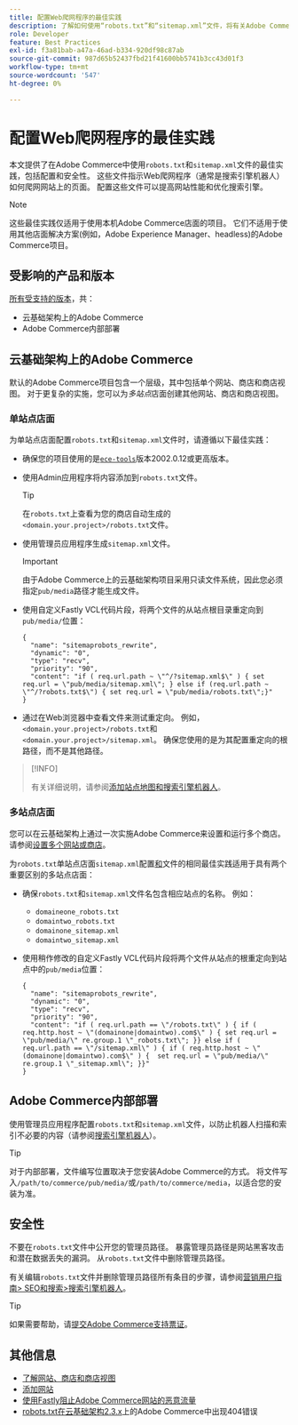 ```yaml
---
title: 配置Web爬网程序的最佳实践
description: 了解如何使用“robots.txt”和“sitemap.xml”文件，将有关Adobe Commerce网站的说明传递给Web爬网程序。
role: Developer
feature: Best Practices
exl-id: f3a81bab-a47a-46ad-b334-920df98c87ab
source-git-commit: 987d65b52437fbd21f41600bb5741b3cc43d01f3
workflow-type: tm+mt
source-wordcount: '547'
ht-degree: 0%

---
```



# 配置Web爬网程序的最佳实践

本文提供了在Adobe Commerce中使用`robots.txt`和`sitemap.xml`文件的最佳实践，包括配置和安全性。 这些文件指示Web爬网程序（通常是搜索引擎机器人）如何爬网网站上的页面。 配置这些文件可以提高网站性能和优化搜索引擎。

>[!NOTE]
>
>这些最佳实践仅适用于使用本机Adobe Commerce店面的项目。 它们不适用于使用其他店面解决方案(例如，Adobe Experience Manager、headless)的Adobe Commerce项目。

## 受影响的产品和版本

[所有受支持的版本](../../../release/versions.md)，共：

- 云基础架构上的Adobe Commerce
- Adobe Commerce内部部署

## 云基础架构上的Adobe Commerce

默认的Adobe Commerce项目包含一个层级，其中包括单个网站、商店和商店视图。 对于更复杂的实施，您可以为&#x200B;_多站点_&#x200B;店面创建其他网站、商店和商店视图。

### 单站点店面

为单站点店面配置`robots.txt`和`sitemap.xml`文件时，请遵循以下最佳实践：

- 确保您的项目使用的是[`ece-tools`](https://experienceleague.adobe.com/zh-hans/docs/commerce-cloud-service/user-guide/release-notes/ece-tools-package)版本2002.0.12或更高版本。
- 使用Admin应用程序将内容添加到`robots.txt`文件。

  >[!TIP]
  >
  >在`robots.txt`上查看为您的商店自动生成的`<domain.your.project>/robots.txt`文件。

- 使用管理员应用程序生成`sitemap.xml`文件。

  >[!IMPORTANT]
  >
  >由于Adobe Commerce上的云基础架构项目采用只读文件系统，因此您必须指定`pub/media`路径才能生成文件。

- 使用自定义Fastly VCL代码片段，将两个文件的从站点根目录重定向到`pub/media/`位置：

  ```vcl
  {
    "name": "sitemaprobots_rewrite",
    "dynamic": "0",
    "type": "recv",
    "priority": "90",
    "content": "if ( req.url.path ~ \"^/?sitemap.xml$\" ) { set req.url = \"pub/media/sitemap.xml\"; } else if (req.url.path ~ \"^/?robots.txt$\") { set req.url = \"pub/media/robots.txt\";}"
  }
  ```

- 通过在Web浏览器中查看文件来测试重定向。 例如，`<domain.your.project>/robots.txt`和`<domain.your.project>/sitemap.xml`。 确保您使用的是为其配置重定向的根路径，而不是其他路径。

>[!INFO]
>
>有关详细说明，请参阅[添加站点地图和搜索引擎机器人](https://experienceleague.adobe.com/zh-hans/docs/commerce-cloud-service/user-guide/configure-store/robots-sitemap)。


### 多站点店面

您可以在云基础架构上通过一次实施Adobe Commerce来设置和运行多个商店。 请参阅[设置多个网站或商店](https://experienceleague.adobe.com/zh-hans/docs/commerce-cloud-service/user-guide/configure-store/multiple-sites)。

为`robots.txt`单站点店面`sitemap.xml`配置[和](#single-site-storefronts)文件的相同最佳实践适用于具有两个重要区别的多站点店面：

- 确保`robots.txt`和`sitemap.xml`文件名包含相应站点的名称。 例如：
   - `domaineone_robots.txt`
   - `domaintwo_robots.txt`
   - `domainone_sitemap.xml`
   - `domaintwo_sitemap.xml`

- 使用稍作修改的自定义Fastly VCL代码片段将两个文件从站点的根重定向到站点中的`pub/media`位置：

  ```vcl
  {
    "name": "sitemaprobots_rewrite",
    "dynamic": "0",
    "type": "recv",
    "priority": "90",
    "content": "if ( req.url.path == \"/robots.txt\" ) { if ( req.http.host ~ \"(domainone|domaintwo).com$\" ) { set req.url = \"pub/media/\" re.group.1 \"_robots.txt\"; }} else if ( req.url.path == \"/sitemap.xml\" ) { if ( req.http.host ~ \"(domainone|domaintwo).com$\" ) {  set req.url = \"pub/media/\" re.group.1 \"_sitemap.xml\"; }}"
  }
  ```

## Adobe Commerce内部部署

使用管理员应用程序配置`robots.txt`和`sitemap.xml`文件，以防止机器人扫描和索引不必要的内容（请参阅[搜索引擎机器人](https://experienceleague.adobe.com/docs/commerce-admin/marketing/seo/seo-overview.html?lang=zh-Hans#search-engine-robots)）。

>[!TIP]
>
>对于内部部署，文件编写位置取决于您安装Adobe Commerce的方式。 将文件写入`/path/to/commerce/pub/media/`或`/path/to/commerce/media`，以适合您的安装为准。

## 安全性

不要在`robots.txt`文件中公开您的管理员路径。 暴露管理员路径是网站黑客攻击和潜在数据丢失的漏洞。 从`robots.txt`文件中删除管理员路径。

有关编辑`robots.txt`文件并删除管理员路径所有条目的步骤，请参阅[营销用户指南> SEO和搜索>搜索引擎机器人](https://experienceleague.adobe.com/docs/commerce-admin/marketing/seo/seo-overview.html?lang=zh-Hans#search-engine-robots)。

>[!TIP]
>
>如果需要帮助，请[提交Adobe Commerce支持票证](https://experienceleague.adobe.com/docs/commerce-knowledge-base/kb/help-center-guide/magento-help-center-user-guide.html?lang=zh-Hans#submit-ticket)。

## 其他信息

- [了解网站、商店和商店视图](https://experienceleague.adobe.com/zh-hans/docs/commerce-cloud-service/user-guide/configure-store/best-practices)
- [添加网站](https://experienceleague.adobe.com/zh-hans/docs/commerce-admin/stores-sales/site-store/stores#add-websites)
- [使用Fastly阻止Adobe Commerce网站的恶意流量](https://experienceleague.adobe.com/zh-hans/docs/commerce-cloud-service/user-guide/cdn/custom-vcl-snippets/fastly-vcl-blocking)
- [robots.txt在云基础架构2.3.x](https://experienceleague.adobe.com/docs/commerce-knowledge-base/kb/troubleshooting/miscellaneous/robots.txt-gives-404-error-magento-commerce-cloud-2.3.x.html?lang=zh-Hans)上的Adobe Commerce中出现404错误
